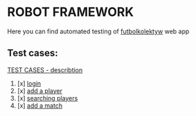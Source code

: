 # ROBOT FRAMEWORK

Here you can find automated testing of [futbolkolektyw](https://scouts.futbolkolektyw.pl/en) web app

## Test cases:

[TEST CASES - describtion](https://docs.google.com/spreadsheets/d/1SZTZz8OM2_jrhuyFVGiuhYWc3yNVn80e2h4A2Dd-aKg/edit?usp=share_link)

1. [x] [login](https://github.com/WikMoz/scoutspanel_robotframework/blob/99009a759985a99d48356e2022c06d2ac2ac0edb/test_login_rf.robot)
2. [x] [add a player](https://github.com/WikMoz/scoutspanel_robotframework/blob/99009a759985a99d48356e2022c06d2ac2ac0edb/test_add_player_rf.robot)
3. [x] [searching players](https://github.com/WikMoz/scoutspanel_robotframework/blob/99009a759985a99d48356e2022c06d2ac2ac0edb/test_searching_player_rf.robot)
4. [x] [add a match](https://github.com/WikMoz/scoutspanel_robotframework/blob/99009a759985a99d48356e2022c06d2ac2ac0edb/test_add_match_rf.robot)
